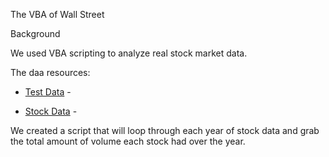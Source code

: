 The VBA of Wall Street

Background

We used VBA scripting to analyze real stock market data. 

The daa resources:
* [Test Data](Resources/alphabtical_testing.xlsx) - 

* [Stock Data](Resources/Multiple_year_stock_data.xlsx) - 


We created a script that will loop through each year of stock data and grab the total amount of volume each stock had over the year.
